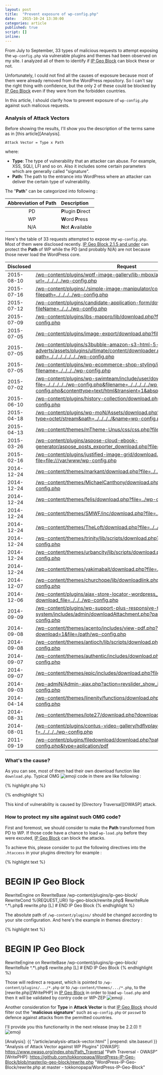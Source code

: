 ```yaml
---
layout: post
title:  "Prevent exposure of wp-config.php"
date:   2015-10-24 13:30:00
categories: article
published: true
script: []
inline:
---
```


From July to September, 33 types of malicious requests to attempt exposing the 
`wp-config.php` via vulnerable plugins and themes had been observed on my site.
I analyzed all of them to identify if [IP Geo Block][IP-Geo-Block] can block 
these or not.

Unfortunately, I could not find all the causes of exposure because most of 
them were already removed from the WordPress repository. So I can't say the 
right thing with confidence, but the only 2 of these could be blocked by 
[IP Geo Block][IP-Geo-Block] even if they were from the forbidden countries.

In this article, I should clarify how to prevent exposure of `wp-config.php` 
against such malicous requests.

<!--more-->

### <span id="sec1">Analysis of Attack Vectors</span> ###

Before showing the results, I'll show you the description of the terms same as 
in [this article][Analysis].

```text
Attack Vector = Type x Path
```

where:

- **Type**: The type of vulnerability that an attacker can abuse. For example, 
  XSS, SQLI, LFI and so on. Also it includes some certain parameters which 
  are generally called "signature".
- **Path**: The path to the entrance into WordPress where an attacker can 
  deliver the certain type of vulnerability.

The "**Path**" can be categorized into following : 

| Abbreviation of **Path** | Description           |
|:------------------------:|:----------------------|
| PD                       | **P**lugin **D**irect |
| WP                       | **W**ord **P**ress    |
| N/A                      | **N**ot **A**vailable |

Here's the table of 33 requests attempted to expose my `wp-config.php`. Most 
of them were disclosed recently. [IP Geo Block 2.1.5 and under][IP-Geo-Block] 
can protect the **Path** of <span class="label label-success">WP</span> while 
the <span class="label label-danger">PD</span> (and probably 
<span class="label label-warning">N/A</span>) are not because those never load 
the WordPress core.

<div class="table-responsive">
  <table id="my-table" class="table">
    <thead>
      <tr>
        <th>Disclosed</th>
        <th>Request</th>
        <th>Type</th>
        <th>Path</th>
      </tr>
    </thead>
    <tbody>
      <tr>
        <td>2015-08-10</td><!-- PD/NG -->
        <td><a href="https://www.exploit-db.com/exploits/37751/" title="WordPress WPTF Image Gallery 1.03 - Aribtrary File Download - Exploits Database">/wp-content/plugins/wptf-image-gallery/lib-mbox/ajax_load.php?url=../../../../wp-config.php</a></td>
        <td><abbr title="Aribtrary File Download">AFD</abbr></td>
        <td><span class="label label-danger">PD</span></td>
      </tr>
      <tr>
        <td>2015-07-16</td><!-- PD/NG https://github.com/wp-plugins/simple-image-manipulator -->
        <td><a href="http://www.vapid.dhs.org/advisory.php?v=147" title="Vulnerability">/wp-content/plugins/./simple-image-manipulator/controller/download.php?filepath=../../../../wp-config.php</a></td>
        <td><abbr title="Remote File Download">RFD</abbr></td>
        <td><span class="label label-danger">PD</span></td>
      </tr>
      <tr>
        <td>2015-07-12</td><!-- PD/NG https://github.com/wp-plugins/candidate-application-form -->
        <td><a href="https://wpvulndb.com/vulnerabilities/8099" title="Candidate Application Form &lt;= 1.0 - Arbitrary File Download">/wp-content/plugins/candidate-application-form/downloadpdffile.php?fileName=../../../wp-config.php</a></td>
        <td><abbr title="Arbitrary File Download">AFD</abbr></td>
        <td><span class="label label-danger">PD</span></td>
      </tr>
      <tr>
        <td>2015-07-09</td><!-- PD/NG https://wordpress.org/plugins/ibs-mappro/developers/ -->
        <td><a href="http://www.securityfocus.com/bid/75698" title="WordPress IBS Mappro Plugin 'download.php' Arbitrary File Download Vulnerability">/wp-content/plugins/ibs-mappro/lib/download.php?file=../../../../wp-config.php</a></td>
        <td><abbr title="Arbitrary File Download">AFD</abbr></td>
        <td><span class="label label-danger">PD</span></td>
      </tr>
      <tr>
        <td>2015-07-05</td><!-- PD/NG https://github.com/wp-plugins/image-export -->
        <td><a href="http://www.vapid.dhs.org/advisory.php?v=135" title="Vulnerabilit">/wp-content/plugins/image-export/download.php?file=../../../wp-config.php</a></td>
        <td><abbr title="Remote File Download">RFD</abbr></td>
        <td><span class="label label-danger">PD</span></td>
      </tr>
      <tr>
        <td>2015-07-05</td><!-- PD/NG https://wordpress.org/plugins/s3bubble-amazon-s3-html-5-video-with-adverts/developers/ -->
        <td><a href="https://www.exploit-db.com/exploits/37494/" title="WordPress S3Bubble Cloud Video With Adverts &amp; Analytics 0.7 - Arbitrary File Download - Exploits Database">/wp-content/plugins/s3bubble-amazon-s3-html-5-video-with-adverts/assets/plugins/ultimate/content/downloader.php?path=../../../../../../../wp-config.php</a></td>
        <td><abbr title="Arbitrary File Download">AFD</abbr></td>
        <td><span class="label label-danger">PD</span></td>
      </tr>
      <tr>
        <td>2015-07-05</td><!-- OK https://wordpress.org/plugins/wp-ecommerce-shop-styling/developers/ -->
        <td><a href="http://www.vapid.dhs.org/advisory.php?v=136" title="Vulnerabilit">/wp-content/plugins/wp-ecommerce-shop-styling/includes/download.php?filename=../../../../wp-config.php</a></td>
        <td><abbr title="Remote File Download">RFD</abbr></td>
        <td><span class="label label-success">WP</span></td>
      </tr>
      <tr>
        <td>2015-07-02</td><!-- OK https://github.com/wp-plugins/wp-swimteam/commit/3652df6c40d493cebb3e19f414edb0898d636bd5 -->
        <td><a href="http://www.vapid.dhs.org/advisory.php?v=134" title="Vulnerabilit">/wp-content/plugins/wp-swimteam/include/user/download.php?file=../../../../../wp-config.php&amp;filename=../../../../../wp-config.php&amp;contenttype=text/html&amp;transient=1&amp;abspath=/usr/share/wordpress</a></td>
        <td><abbr title="Remote File Download">RFD</abbr></td>
        <td><span class="label label-success">WP</span></td>
      </tr>
      <tr>
        <td>2015-06-10</td><!-- PD/NG https://github.com/wp-plugins/history-collection -->
        <td><a href="https://www.exploit-db.com/exploits/37254/" title="WordPress History Collection &lt;= 1.1.1 - Arbitrary File Download - Exploits Database">/wp-content/plugins/history-collection/download.php?var=../../../wp-config.php</a></td>
        <td><abbr title="Arbitrary File Download">AFD</abbr></td>
        <td><span class="label label-danger">PD</span></td>
      </tr>
      <tr>
        <td>2015-04-18</td><!-- N/A NG -->
        <td><a href="https://packetstormsecurity.com/files/131502/WordPress-WP-Mon-Arbitrary-File-Download.html" title="WordPress WP-Mon Arbitrary File Download - Packet Storm">/wp-content/plugins/wp-moN/Assets/download.php?type=octet/stream&amp;path=../../../../&amp;name=wp-config.php</a></td>
        <td><abbr title="Arbitrary File Download">AFD</abbr></td>
        <td><span class="label label-warning">N/A</span></td>
      </tr>
      <tr>
        <td>2015-04-13</td><!-- N/A -->
        <td><a href="https://www.exploit-db.com/exploits/36733/" title="WordPress Plugin 'WP Mobile Edition' 2.2.7 - Remote File Disclosure Vulnerability - Exploits Database">/wp-content/themes/mTheme-Unus/css/css.php?files=../../../../wp-config.php</a></td>
        <td><abbr title="Remote File Disclosure">RFD</abbr></td>
        <td><span class="label label-warning">N/A</span></td>
      </tr>
      <tr>
        <td>2015-03-26</td><!-- PD/NG https://github.com/wp-plugins/aspose-cloud-ebook-generator/commit/1c51e382fed7f3025fbe4469a729fd0aea7a1231 -->
        <td><a href="https://packetstormsecurity.com/files/131040/WordPress-Aspose-Cloud-eBook-Generator-File-Download.html" title="WordPress Aspose Cloud eBook Generator File Download - Packet Storm">/wp-content/plugins/aspose-cloud-ebook-generator/aspose_posts_exporter_download.php?file=../../../wp-config.php</a></td>
        <td><abbr title="Arbitrary File Download">AFD</abbr></td>
        <td><span class="label label-danger">PD</span></td>
      </tr>
      <tr>
        <td>2015-02-16</td><!-- N/A -->
        <td><a href="http://milw00rm.org/exploits/7497" title="Wordpress Justified Image Grid 2.0.1 - Multiple (LFD/XSS) Vulnerabilities">/wp-content/plugins/justified-image-grid/download.php?file=file:///var/www/wp-config.php</a></td>
        <td><abbr title="Local File Disclosure">LFD</abbr></td>
        <td><span class="label label-warning">N/A</span></td>
      </tr>
      <tr>
        <td>2014-12-24</td><!-- N/A -->
        <td><a href="https://packetstormsecurity.com/files/129706/WordPress-Themes-download.php-File-Disclosure.html" title="WordPress Themes download.php File Disclosure - Packet Storm">/wp-content/themes/markant/download.php?file=../../wp-config.php</a></td>
        <td><abbr title="Arbitrary File Download">AFD</abbr></td>
        <td><span class="label label-warning">N/A</span></td>
      </tr>
      <tr>
        <td>2014-12-24</td><!-- N/A -->
        <td><a href="https://packetstormsecurity.com/files/129706/WordPress-Themes-download.php-File-Disclosure.html" title="WordPress Themes download.php File Disclosure - Packet Storm">/wp-content/themes/MichaelCanthony/download.php?file=../../../wp-config.php</a></td>
        <td><abbr title="Arbitrary File Download">AFD</abbr></td>
        <td><span class="label label-warning">N/A</span></td>
      </tr>
      <tr>
        <td>2014-12-24</td><!-- N/A -->
        <td><a href="https://packetstormsecurity.com/files/129706/WordPress-Themes-download.php-File-Disclosure.html" title="WordPress Themes download.php File Disclosure - Packet Storm">/wp-content/themes/felis/download.php?file=../wp-config.php</a></td>
        <td><abbr title="Arbitrary File Download">AFD</abbr></td>
        <td><span class="label label-warning">N/A</span></td>
      </tr>
      <tr>
        <td>2014-12-24</td><!-- N/A -->
        <td><a href="https://packetstormsecurity.com/files/129706/WordPress-Themes-download.php-File-Disclosure.html" title="WordPress Themes download.php File Disclosure - Packet Storm">/wp-content/themes/SMWF/inc/download.php?file=../wp-config.php</a></td>
        <td><abbr title="Arbitrary File Download">AFD</abbr></td>
        <td><span class="label label-warning">N/A</span></td>
      </tr>
      <tr>
        <td>2014-12-24</td><!-- N/A -->
        <td><a href="https://packetstormsecurity.com/files/129706/WordPress-Themes-download.php-File-Disclosure.html" title="WordPress Themes download.php File Disclosure - Packet Storm">/wp-content/themes/TheLoft/download.php?file=../../../wp-config.php</a></td>
        <td><abbr title="Arbitrary File Download">AFD</abbr></td>
        <td><span class="label label-warning">N/A</span></td>
      </tr>
      <tr>
        <td>2014-12-24</td><!-- N/A -->
        <td><a href="https://packetstormsecurity.com/files/129706/WordPress-Themes-download.php-File-Disclosure.html" title="WordPress Themes download.php File Disclosure - Packet Storm">/wp-content/themes/trinity/lib/scripts/download.php?file=../../../../../wp-config.php</a></td>
        <td><abbr title="Arbitrary File Download">AFD</abbr></td>
        <td><span class="label label-warning">N/A</span></td>
      </tr>
      <tr>
        <td>2014-12-24</td><!-- N/A -->
        <td><a href="https://packetstormsecurity.com/files/129706/WordPress-Themes-download.php-File-Disclosure.html" title="WordPress Themes download.php File Disclosure - Packet Storm">/wp-content/themes/urbancity/lib/scripts/download.php?file=../../../../../wp-config.php</a></td>
        <td><abbr title="Arbitrary File Download">AFD</abbr></td>
        <td><span class="label label-warning">N/A</span></td>
      </tr>
      <tr>
        <td>2014-12-24</td><!-- N/A -->
        <td><a href="https://packetstormsecurity.com/files/129706/WordPress-Themes-download.php-File-Disclosure.html" title="WordPress Themes download.php File Disclosure - Packet Storm">/wp-content/themes/yakimabait/download.php?file=./wp-config.php</a></td>
        <td><abbr title="Arbitrary File Download">AFD</abbr></td>
        <td><span class="label label-warning">N/A</span></td>
      </tr>
      <tr>
        <td>2014-12-07</td><!-- N/A -->
        <td><a href="https://wpvulndb.com/vulnerabilities/7710" title="ChurcHope Theme Local File Inclusion (LFI)">/wp-content/themes/churchope/lib/downloadlink.php?file=../../../../wp-config.php</a></td>
        <td><abbr title="Local File Inclusion">LFI</abbr></td>
        <td><span class="label label-warning">N/A</span></td>
      </tr>
      <tr>
        <td>2014-12-06</td><!-- N/A -->
        <td><a href="http://www.homelab.it/index.php/2014/12/06/wordpress-ajax-store-locator-arbitrary-file-download-vulnerability/" title="Wordpress Ajax Store Locator Arbitrary File Download Vulnerability">/wp-content/plugins/ajax-store-locator-wordpress_0/sl_file_download.php?download_file=../../../wp-config.php</a></td>
        <td><abbr title="Arbitrary File Download">AFD</abbr></td>
        <td><span class="label label-warning">N/A</span></td>
      </tr>
      <tr>
        <td>2014-09-09</td><!-- PD/NG https://github.com/wp-plugins/wp-support-plus-responsive-ticket-system/commit/42d48000a489206243beaabfe798d02d411bd330#diff-29 -->
        <td><a href="https://www.exploit-db.com/exploits/34589/" title="WordPress WP Support Plus Responsive Ticket System 2.0 Plugin - Multiple Vulnerabilities - Exploits Database">/wp-content/plugins/wp-support-plus-responsive-ticket-system/includes/admin/downloadAttachment.php?path=../../../../../wp-config.php</a></td>
        <td><abbr title="Arbitrary File Download">AFD</abbr></td>
        <td><span class="label label-danger">PD</span></td>
      </tr>
      <tr>
        <td>2014-09-08</td><!-- N/A -->
        <td><a href="https://www.exploit-db.com/exploits/34578/" title="WordPress Acento Theme view-pdf.php file param - Arbitrary File Download - Exploits Database">/wp-content/themes/acento/includes/view-pdf.php?download=1&amp;file=/path/wp-config.php</a></td>
        <td><abbr title="Arbitrary File Download">AFD</abbr></td>
        <td><span class="label label-warning">N/A</span></td>
      </tr>
      <tr>
        <td>2014-09-08</td><!-- N/A -->
        <td><a href="https://packetstormsecurity.com/files/128188/WordPress-Antioch-Arbitrary-File-Download.html" title="WordPress Antioch Arbitrary File Download - Packet Storm">/wp-content/themes/antioch/lib/scripts/download.php?file=../../../../../wp-config.php</a></td>
        <td><abbr title="Arbitrary File Download">AFD</abbr></td>
        <td><span class="label label-warning">N/A</span></td>
      </tr>
      <tr>
        <td>2014-09-07</td><!-- N/A -->
        <td><a href="https://cxsecurity.com/issue/WLB-2014090037" title="Wordpress Authentic Theme Arbitrary File Download Vulnerability - CXSecurity.com">/wp-content/themes/authentic/includes/download.php?file=../../../../wp-config.php</a></td>
        <td><abbr title="Arbitrary File Download">AFD</abbr></td>
        <td><span class="label label-warning">N/A</span></td>
      </tr>
      <tr>
        <td>2014-09-07</td><!-- N/A http://www.organizedthemes.com/themes/epic/ -->
        <td><a href="http://cxsecurity.com/issue/WLB-2014090036" title="Wordpress epic theme Arbitrary File Download Vulnerability - CXSecurity.com">/wp-content/themes/epic/includes/download.php?file=wp-config.php</a></td>
        <td><abbr title="Arbitrary File Download">AFD</abbr></td>
        <td><span class="label label-warning">N/A</span></td>
      </tr>
      <tr>
        <td>2014-09-03</td><!-- N/A NG -->
        <td><a href="https://blog.sucuri.net/2014/09/slider-revolution-plugin-critical-vulnerability-being-exploited.html" title="Slider Revolution Plugin Critical Vulnerability Being Exploited - Sucuri Blog">/wp-admiN/Admin-ajax.php?action=revslider_show_image&amp;img=../wp-config.php</a></td>
        <td><abbr title="Local File Inclusion">LFI</abbr></td>
        <td><span class="label label-warning">N/A</span></td>
      </tr>
      <tr>
        <td>2014-04-14</td><!-- N/A -->
        <td><a href="https://www.exploit-db.com/exploits/32861/" title="WordPress Theme LineNity 1.20 - Local File Inclusion - Exploits Database">/wp-content/themes/linenity/functions/download.php?imgurl=../../../../wp-config.php</a></td>
        <td><abbr title="Local File Inclusion">LFI</abbr></td>
        <td><span class="label label-warning">N/A</span></td>
      </tr>
      <tr>
        <td>2014-08-31</td><!-- N/A -->
        <td><a href="https://packetstormsecurity.com/files/128101/WordPress-NativeChurch-lote27-FR0_theme-acento-File-Download.html" title="WordPress NativeChurch / lote27 / FR0_theme / acento File Download - Packet Storm">/wp-content/themes/lote27/download.php?download=../../../wp-config.php</a></td>
        <td><abbr title="Arbitrary File Download">AFD</abbr></td>
        <td><span class="label label-warning">N/A</span></td>
      </tr>
      <tr>
        <td>2014-08-01</td><!-- https://github.com/wp-plugins/contus-video-gallery/releases -->
        <td><a href="https://wpvulndb.com/plugins/contus-video-gallery" title="WordPress Plugin: contus-video-gallery">/wp-content/plugins/contus-video-gallery/hdflvplayer/download.php?f=../../../../wp-config.php</a></td>
        <td><abbr title="Arbitrary File Download">AFD</abbr></td>
        <td><span class="label label-danger">PD</span></td>
      </tr>
      <tr>
        <td>2011-09-19</td><!-- N/A http://plugins.svn.wordpress.org/filedownload/ -->
        <td><a href="https://www.exploit-db.com/exploits/17858/" title="WordPress Filedownload Plugin 0.1 - download.php Remote File Disclosure Vulnerability - Exploits Database">/wp-content/plugins/filedownload/download.php?path=../../../wp-config.php&amp;type=aplication/pdf</a></td>
        <td><abbr title="Remote File Disclosure">RFD</abbr></td>
        <td><span class="label label-warning">N/A</span></td>
      </tr>
    </tbody>
  </table>
</div>

### <span id="sec2">What's the cause?</span> ###

As you can see, most of them had their own download function like 
`download.php`. Typical OMG <span class="emoji">
![emoji](https://assets-cdn.github.com/images/icons/emoji/unicode/1f631.png)
</span> code in there are like following :

{% highlight php %}
<?php
$file = $_GET['file'];
if (file_exists('../../uploads/xxxx/'.$file)) {
    readfile('../../uploads/xxxx/'.$file);
    exit();
}
?>
{% endhighlight %}

This kind of vulnerability is caused by [Directory Traversal][OWASP] attack.

### <span id="sec3">How to protect my site against such OMG code?</span> ###

First and foremost, we should consider to make the **Path** transformed from 
<span class="label label-danger">PD</span> to
<span class="label label-success">WP</span>. If those code have a chance to 
load `wp-load.php` before they were excuted, [IP Geo Block][IP-Geo-Block] can 
block the attacks.

To achieve this, please consider to put the following directives into the 
`.htaccess` in your plugins directory for example :

{% highlight text %}
# BEGIN IP Geo Block
<IfModule mod_rewrite.c>
RewriteEngine on
RewriteBase /wp-content/plugins/ip-geo-block/
RewriteCond %{REQUEST_URI} !ip-geo-block/rewrite.php$
RewriteRule ^.*\.php$ rewrite.php [L]
</IfModule>
# END IP Geo Block
{% endhighlight %}

The absolute path of `/wp-content/plugins/` should be changed according to 
your site configuration. And here's the example in themes directory :

{% highlight text %}
# BEGIN IP Geo Block
<IfModule mod_rewrite.c>
RewriteEngine on
RewriteBase /wp-content/plugins/ip-geo-block/
RewriteRule ^.*\.php$ rewrite.php [L]
</IfModule>
# END IP Geo Block
{% endhighlight %}

Those will redirect a request, which is pointed to 
`/wp-content/plugins/.../*.php` or to 
`/wp-content/themes/.../*.php`, to the [rewrite.php][WritePHP] in 
[IP Geo Block][IP-Geo-Block] in order to load `wp-load.php` and then it will 
be validated by contry code or WP-ZEP <span class="emoji">
![emoji](https://assets-cdn.github.com/images/icons/emoji/unicode/1f4aa.png)
</span>.

Another consideration for **Type** in **Attack Vector** is that 
[IP Geo Block][IP-Geo-Block] should filter out the "**malicious signature**" 
such as `wp-config.php` or `passwd` to defence against attacks from the 
permitted countries.

I'll provide you this functionarity in the next release (may be 2.2.0) !! 
<span class="emoji">
![emoji](https://assets-cdn.github.com/images/icons/emoji/unicode/1f63c.png)
</span>

[IP-Geo-Block]: https://wordpress.org/plugins/ip-geo-block/ "WordPress › IP Geo Block « WordPress Plugins"
[Analysis]:     {{ "/article/analysis-attack-vector.html" | prepend: site.baseurl }} "Analysis of Attack Vector against WP Plugins"
[OWASP]:        https://www.owasp.org/index.php/Path_Traversal "Path Traversal - OWASP"
[WritePHP]:     https://github.com/tokkonopapa/WordPress-IP-Geo-Block/blob/master/ip-geo-block/rewrite.php "WordPress-IP-Geo-Block/rewrite.php at master - tokkonopapa/WordPress-IP-Geo-Block"
